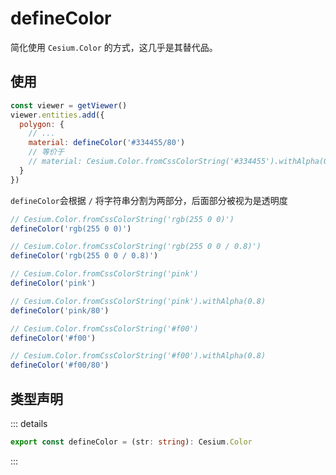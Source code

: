 # defineColor

简化使用 `Cesium.Color` 的方式，这几乎是其替代品。

## 使用

```js
const viewer = getViewer()
viewer.entities.add({
  polygon: {
    // ...
    material: defineColor('#334455/80')
    // 等价于
    // material: Cesium.Color.fromCssColorString('#334455').withAlpha(0.8)
  }
})
```

`defineColor`会根据 `/` 将字符串分割为两部分，后面部分被视为是透明度

```js
// Cesium.Color.fromCssColorString('rgb(255 0 0)')
defineColor('rgb(255 0 0)')

// Cesium.Color.fromCssColorString('rgb(255 0 0 / 0.8)')
defineColor('rgb(255 0 0 / 0.8)')

// Cesium.Color.fromCssColorString('pink')
defineColor('pink')

// Cesium.Color.fromCssColorString('pink').withAlpha(0.8)
defineColor('pink/80')

// Cesium.Color.fromCssColorString('#f00')
defineColor('#f00')

// Cesium.Color.fromCssColorString('#f00').withAlpha(0.8)
defineColor('#f00/80')
```

## 类型声明

::: details

```ts
export const defineColor = (str: string): Cesium.Color
```

:::
